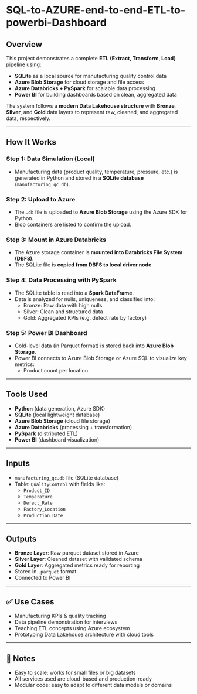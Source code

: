 # SQL-to-AZURE-end-to-end-ETL-to-powerbi-Dashboard

##  Overview

This project demonstrates a complete **ETL (Extract, Transform, Load)** pipeline using:

- **SQLite** as a local source for manufacturing quality control data
- **Azure Blob Storage** for cloud storage and file access
- **Azure Databricks + PySpark** for scalable data processing
- **Power BI** for building dashboards based on clean, aggregated data

The system follows a **modern Data Lakehouse structure** with **Bronze**, **Silver**, and **Gold** data layers to represent raw, cleaned, and aggregated data, respectively.

---

## How It Works

### Step 1: Data Simulation (Local)
- Manufacturing data (product quality, temperature, pressure, etc.) is generated in Python and stored in a **SQLite database** (`manufacturing_qc.db`).

### Step 2: Upload to Azure
- The `.db` file is uploaded to **Azure Blob Storage** using the Azure SDK for Python.
- Blob containers are listed to confirm the upload.

### Step 3: Mount in Azure Databricks
- The Azure storage container is **mounted into Databricks File System (DBFS)**.
- The SQLite file is **copied from DBFS to local driver node**.

### Step 4: Data Processing with PySpark
- The SQLite table is read into a **Spark DataFrame**.
- Data is analyzed for nulls, uniqueness, and classified into:
  -  Bronze: Raw data with high nulls
  -  Silver: Clean and structured data
  -  Gold: Aggregated KPIs (e.g. defect rate by factory)

###  Step 5: Power BI Dashboard
- Gold-level data (in Parquet format) is stored back into **Azure Blob Storage**.
- Power BI connects to Azure Blob Storage or Azure SQL to visualize key metrics:
  -  Product count per location
    

---

## Tools Used

- **Python** (data generation, Azure SDK)
- **SQLite** (local lightweight database)
- **Azure Blob Storage** (cloud file storage)
- **Azure Databricks** (processing + transformation)
- **PySpark** (distributed ETL)
- **Power BI** (dashboard visualization)

---

## Inputs

- `manufacturing_qc.db` file (SQLite database)
- Table: `QualityControl` with fields like:
  - `Product_ID`
  - `Temperature`
  - `Defect_Rate`
  - `Factory_Location`
  - `Production_Date`

---

##  Outputs

-  **Bronze Layer**: Raw parquet dataset stored in Azure
-  **Silver Layer**: Cleaned dataset with validated schema
-  **Gold Layer**: Aggregated metrics ready for reporting
  - Stored in `.parquet` format
  - Connected to Power BI

---

## ✅ Use Cases

- Manufacturing KPIs & quality tracking
- Data pipeline demonstration for interviews
- Teaching ETL concepts using Azure ecosystem
- Prototyping Data Lakehouse architecture with cloud tools

---

## 📎 Notes

- Easy to scale: works for small files or big datasets
- All services used are cloud-based and production-ready
- Modular code: easy to adapt to different data models or domains
